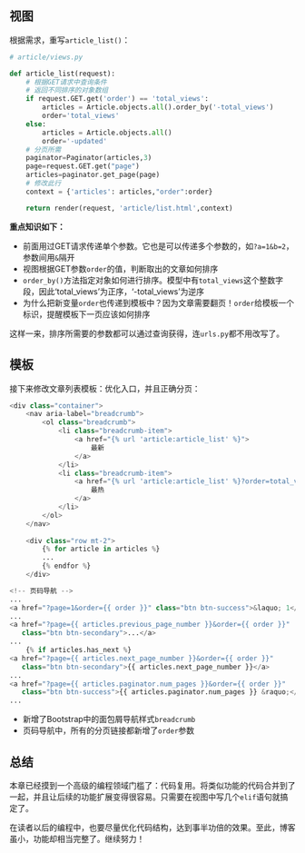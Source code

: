 ## 视图

根据需求，重写`article_list()`：

```python
# article/views.py

def article_list(request):
    # 根据GET请求中查询条件
    # 返回不同排序的对象数组
    if request.GET.get('order') == 'total_views':
        articles = Article.objects.all().order_by('-total_views')
        order='total_views'
    else:
        articles = Article.objects.all()
        order='-updated'
	# 分页所需
    paginator=Paginator(articles,3)
    page=request.GET.get("page")
    articles=paginator.get_page(page)
	# 修改此行
    context = {'articles': articles,"order":order}

    return render(request, 'article/list.html',context)
```

 **重点知识如下：**
- 前面用过GET请求传递单个参数。它也是可以传递多个参数的，如`?a=1&b=2`，参数间用`&`隔开
- 视图根据GET参数`order`的值，判断取出的文章如何排序
- `order_by()`方法指定对象如何进行排序。模型中有`total_views`这个整数字段，因此‘total_views’为正序，‘-total_views’为逆序
- 为什么把新变量`order`也传递到模板中？因为文章需要翻页！`order`给模板一个标识，提醒模板下一页应该如何排序

这样一来，排序所需要的参数都可以通过查询获得，连`urls.py`都不用改写了。

## 模板

接下来修改文章列表模板：优化入口，并且正确分页：

```python
<div class="container">
    <nav aria-label="breadcrumb">
        <ol class="breadcrumb">
            <li class="breadcrumb-item">
                <a href="{% url 'article:article_list' %}">
                    最新
                </a>
            </li>
            <li class="breadcrumb-item">
                <a href="{% url 'article:article_list' %}?order=total_views">
                    最热
                </a>
            </li>
        </ol>
    </nav>
    
    <div class="row mt-2">
        {% for article in articles %}
        ...
        {% endfor %}
    </div>

<!-- 页码导航 -->
...
<a href="?page=1&order={{ order }}" class="btn btn-success">&laquo; 1</a>
...
<a href="?page={{ articles.previous_page_number }}&order={{ order }}" 
   class="btn btn-secondary">...</a>
...
    {% if articles.has_next %}
<a href="?page={{ articles.next_page_number }}&order={{ order }}"
   class="btn btn-secondary">{{ articles.next_page_number }}</a>
...
<a href="?page={{ articles.paginator.num_pages }}&order={{ order }}"
   class="btn btn-success">{{ articles.paginator.num_pages }} &raquo;</a>
...
```

- 新增了Bootstrap中的面包屑导航样式`breadcrumb`
- 页码导航中，所有的分页链接都新增了`order`参数

 ## 总结

本章已经摸到一个高级的编程领域门槛了：代码复用。将类似功能的代码合并到了一起，并且让后续的功能扩展变得很容易。只需要在视图中写几个`elif`语句就搞定了。

在读者以后的编程中，也要尽量优化代码结构，达到事半功倍的效果。至此，博客虽小，功能却相当完整了。继续努力！